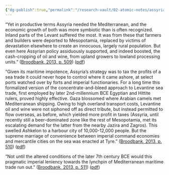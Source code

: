 ```yaml
---
{"dg-publish":true,"permalink":"/research-vault/02-atomic-notes/assyria-s-taxation-of-sea-trade-at-places-like-tyre-was-a-marriage-of-imperial-command-economy-with-mercantile-cities/"}
---
```


“Yet in productive terms Assyria needed the Mediterranean, and the economic growth of both was more symbiotic than is often recognized. Inland parts of the Levant suffered the most. It was from these that farmers and builders were deported to Mesopotamia, replaced by victims of devastation elsewhere to create an innocuous, largely rural population. But even here Assyrian policy assiduously supported, and indeed boosted, the cash-cropping of oil and wine, from upland growers to lowland processing units.” ([Broodbank, 2013, p. 509](zotero://select/library/items/IR54JIQG)) ([pdf](zotero://open-pdf/library/items/85K7BT2G?page=476&annotation=A5IXQF3N))

“Given its maritime impotence, Assyria’s strategy was to tax the profits of a sea trade it could never hope to control where it came ashore, at select ports watched over by forts and imperial functionaries. For a long time this formalized version of the concentrate-and-bleed approach to Levantine sea trade, first employed by later 2nd-millennium BCE Egyptian and Hittite rulers, proved highly effective. Gaza blossomed where Arabian camels met Mediterranean shipping. Owing to high overland transport costs, Levantine oil and wine were not siphoned off as direct tribute, but instead permitted to flow overseas, as before, which yielded more profit in taxes (Assyria, until recently still a beer-dominated zone like the rest of Mesopotamia, met its escalating demand for the latter from the nearby Jazira and Zagros). This swelled Ashkelon to a harbour city of 10,000-12,000 people. But the supreme marriage of convenience between imperial command economies and mercantile cities on the sea was enacted at Tyre.” ([Broodbank, 2013, p. 510](zotero://select/library/items/IR54JIQG)) ([pdf](zotero://open-pdf/library/items/85K7BT2G?page=477&annotation=3MX6AXW5))

“Not until the altered conditions of the later 7th century BCE would this pragmatic imperial leniency towards the lynchpin of Mediterranean maritime trade run out.” ([Broodbank, 2013, p. 511](zotero://select/library/items/IR54JIQG)) ([pdf](zotero://open-pdf/library/items/85K7BT2G?page=478&annotation=DSA6ZBYP))